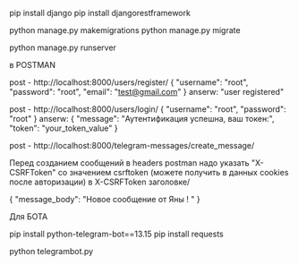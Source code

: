 pip install django
pip install djangorestframework

python manage.py makemigrations
python manage.py migrate 

python manage.py runserver 


в POSTMAN 

post - http://localhost:8000/users/register/
{
    "username": "root",
    "password": "root",
    "email": "test@gmail.com"
}
anserw: "user registered"


post -  http://localhost:8000/users/login/
{
    "username": "root",
    "password": "root"
}
anserw:
{
    "message": "Аутентификация успешна, ваш токен:",
    "token": "your_token_value"
}



post - http://localhost:8000/telegram-messages/create_message/

Перед созданием сообщений в headers postman надо указать "X-CSRFToken" со значением  csrftoken (можете получить в данных cookies после авторизации) в X-CSRFToken заголовке/ 

{
    "message_body": "Новое сообщение от Яны ! "
}



Для БОТА

pip install python-telegram-bot==13.15
pip install requests

python telegrambot.py